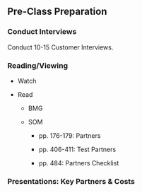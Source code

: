 ## Pre-Class Preparation

### Conduct Interviews

Conduct 10-15 Customer Interviews.

### Reading/Viewing

* Watch

* Read

    * BMG

    * SOM

        * pp. 176-179: Partners

        * pp. 406-411: Test Partners

        * pp. 484: Partners Checklist

### Presentations: Key Partners & Costs
